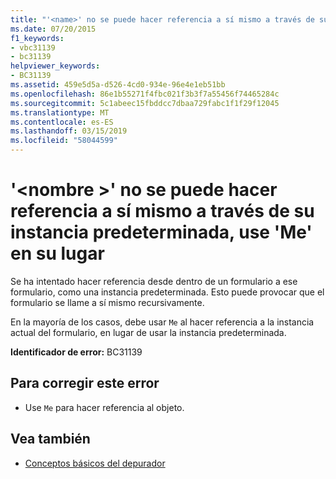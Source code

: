 ```yaml
---
title: "'<name>' no se puede hacer referencia a sí mismo a través de su instancia predeterminada, use 'Me' en su lugar"
ms.date: 07/20/2015
f1_keywords:
- vbc31139
- bc31139
helpviewer_keywords:
- BC31139
ms.assetid: 459e5d5a-d526-4cd0-934e-96e4e1eb51bb
ms.openlocfilehash: 86e1b55271f4fbc021f3b3f7a55456f74465284c
ms.sourcegitcommit: 5c1abeec15fbddcc7dbaa729fabc1f1f29f12045
ms.translationtype: MT
ms.contentlocale: es-ES
ms.lasthandoff: 03/15/2019
ms.locfileid: "58044599"
---
```

# <a name="name-cannot-refer-to-itself-through-its-default-instance-use-me-instead"></a>'\<nombre >' no se puede hacer referencia a sí mismo a través de su instancia predeterminada, use 'Me' en su lugar
Se ha intentado hacer referencia desde dentro de un formulario a ese formulario, como una instancia predeterminada. Esto puede provocar que el formulario se llame a sí mismo recursivamente.  
  
 En la mayoría de los casos, debe usar `Me` al hacer referencia a la instancia actual del formulario, en lugar de usar la instancia predeterminada.  
  
 **Identificador de error:** BC31139  
  
## <a name="to-correct-this-error"></a>Para corregir este error  
  
-   Use `Me` para hacer referencia al objeto.  
  
## <a name="see-also"></a>Vea también

- [Conceptos básicos del depurador](/visualstudio/debugger/debugger-basics)
